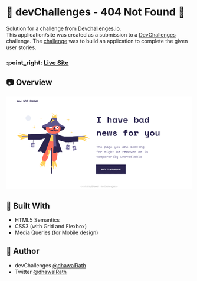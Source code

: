 # :star2: devChallenges - 404 Not Found :star2:

Solution for a challenge from  <a href="https://devchallenges.io" target="_blank">Devchallenges.io</a>. </br>
This application/site was created as a submission to a [DevChallenges](https://devchallenges.io/challenges) challenge. The [challenge](https://devchallenges.io/challenges/wBunSb7FPrIepJZAg0sY) was to build an application to complete the given user stories.

<h3> :point_right:
    <a href="https://404-not-found-challenge-1.netlify.app/">
      Live Site 
    </a>
</h3>



## :camera: Overview

![desktop](./ss/desktop.png)

## 💪 Built With

- HTML5 Semantics
- CSS3 (with Grid and Flexbox)
- Media Queries (for Mobile design)

## :man: Author

- devChallenges [@dhawalRath](https://devchallenges.io/portfolio/dhawalRath)
- Twitter [@dhawalRath](https://{twitter.com/dhawalRath})
